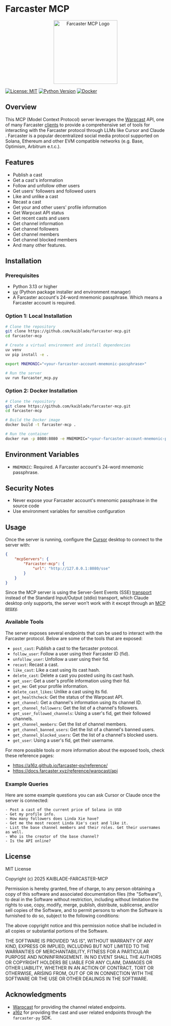 
# Farcaster MCP

<p align="center">
<img src="https://i.postimg.cc/JhN2tXm6/og-image.jpg" alt="Farcaster MCP Logo" width="200" height="auto"/>
</p>

[![License: MIT](https://img.shields.io/badge/License-MIT-yellow.svg)](https://opensource.org/licenses/MIT)
[![Python Version](https://img.shields.io/badge/python-3.13-blue.svg)](https://www.python.org/downloads/)
[![Docker](https://img.shields.io/badge/docker-supported-blue.svg)](https://www.docker.com/)

## Overview

This MCP (Model Context Protocol) server leverages the [Warpcast](https://warpcast.com/) API, one of many Farcaster [clients](/a16z/awesome-farcaster#clients) to provide a comprehensive set of tools for interacting with the Farcaster protocol through LLMs like Cursor and Claude . Farcaster is a popular decentralized social media protocol supported on Solana, Ethereum and other EVM compatible networks (e.g. Base, Optimism, Arbitrum e.t.c.).

## Features

- Publish a cast
- Get a cast's information
- Follow and unfollow other users
- Get users' followers and followed users
- Like and unlike a cast
- Recast a cast
- Get your and other users' profile information
- Get Warpcast API status
- Get recent casts and users
- Get channel information
- Get channel followers
- Get channel members
- Get channel blocked members
- And many other features.

## Installation

### Prerequisites

- Python 3.13 or higher
- [uv](https://github.com/astral-sh/uv) (Python package installer and environment manager)
- A Farcaster account's 24-word mnemonic passphrase. Which means a Farcaster account is required.

### Option 1: Local Installation

```bash
# Clone the repository
git clone https://github.com/kaiblade/farcaster-mcp.git
cd farcaster-mcp

# Create a virtual environment and install dependencies
uv venv
uv pip install -e .

export MNEMONIC="<your-farcaster-account-mnemonic-passphrase>"

# Run the server
uv run farcaster_mcp.py
```

### Option 2: Docker Installation

```bash
# Clone the repository
git clone https://github.com/kaiblade/farcaster-mcp.git
cd farcaster-mcp

# Build the Docker image
docker build -t farcaster-mcp .

# Run the container
docker run -p 8080:8080 -e MNEMOMIC="<your-farcaster-account-mnemonic-passphrase>" farcaster-mcp
```
## Environment Variables

- `MNEMONIC`: Required. A Farcaster account's 24-word mnemonic passphrase.

## Security Notes

- Never expose your Farcaster account's mnenomic passphrase in the source code
- Use environment variables for sensitive configuration

## Usage

Once the server is running, configure the [Cursor](https://www.cursor.com/downloads) desktop to
connect to the server with:

```json
{
    "mcpServers": {
        "Farcaster-mcp": {
            "url": "http://127.0.0.1:8080/sse"
        }
    }
}
```

Since the MCP server is using the Server-Sent Events (SSE) [transport](https://modelcontextprotocol.io/docs/concepts/transports#built-in-transport-types) instead of the Standard Input/Output (stdio) transport, which Claude desktop only supports, the server won't work with it except through an [MCP proxy](https://github.com/sparfenyuk/mcp-proxy).

### Available Tools
The server exposes several endpoints that can be used to interact with the Farcaster protocol. Below are some of the tools that are exposed:

- `post_cast`: Publish a cast to the farcaster protocol.
- `follow_user`: Follow a user using their Farcaster ID (fid).
- `unfollow_user`: Unfollow a user using their fid.
- `recast`: Recast a cast.
- `like_cast`: Like a cast using its cast hash.
- `delete_cast`: Delete a cast you posted using its cast hash.
- `get_user`: Get a user's profile information using their fid.
- `get_me`: Get your profile information.
- `delete_cast_likes`: Unlike a cast using its fid.
- `get_healthcheck`: Get the status of the Warpcast API.
- `get_channel`: Get a channel's information using its channel ID.
- `get_channel_followers`: Get the list of a channel's followers.
- `get_user_followed_channels`: Using a user's fid, get their followed channels.
- `get_channel_members`: Get the list of channel members.
- `get_channel_banned_users`: Get the list of a channel's banned users.
- `get_channel_blocked_users`: Get the list of a channel's blocked users.
- `get_user`:  Using a user's fid, get their username.

For more possible tools or more information about the exposed tools, check these reference pages:

- https://a16z.github.io/farcaster-py/reference/
- https://docs.farcaster.xyz/reference/warpcast/api

### Example Queries

Here are some example questions you can ask Cursor or Claude once the server is connected:

```
- Post a cast of the current price of Solana in USD
- Get my profile info.
- How many followers does Linda Xie have?
- Get me the most recent Linda Xie's cast and like it.
- List the base channel members and their roles. Get their usernames as well.
- Who is the creator of the base channel?
- Is the API online?
```

## License

MIT License

Copyright (c) 2025 KAIBLADE-FARCASTER-MCP

Permission is hereby granted, free of charge, to any person obtaining a copy of this software and associated documentation files (the "Software"), to deal in the Software without restriction, including without limitation the rights to use, copy, modify, merge, publish, distribute, sublicense, and/or sell copies of the Software, and to permit persons to whom the Software is furnished to do so, subject to the following conditions:

The above copyright notice and this permission notice shall be included in all copies or substantial portions of the Software.

THE SOFTWARE IS PROVIDED "AS IS", WITHOUT WARRANTY OF ANY KIND, EXPRESS OR IMPLIED, INCLUDING BUT NOT LIMITED TO THE WARRANTIES OF MERCHANTABILITY, FITNESS FOR A PARTICULAR PURPOSE AND NONINFRINGEMENT. IN NO EVENT SHALL THE AUTHORS OR COPYRIGHT HOLDERS BE LIABLE FOR ANY CLAIM, DAMAGES OR OTHER LIABILITY, WHETHER IN AN ACTION OF CONTRACT, TORT OR OTHERWISE, ARISING FROM, OUT OF OR IN CONNECTION WITH THE SOFTWARE OR THE USE OR OTHER DEALINGS IN THE SOFTWARE.

## Acknowledgments

- [Warpcast](https://warpcast.com/) for providing the channel related endpoints.
- [a16z](https://github.com/a16z) for providing the cast and user related endpoints through the `farcaster-py` SDK.
